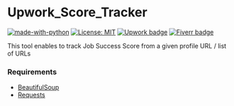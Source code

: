 # Upwork_Score_Tracker

[![made-with-python](https://img.shields.io/badge/Made%20with-Python-1f425f.svg)](https://www.python.org/) [![License: MIT](https://img.shields.io/badge/License-MIT-yellow.svg)](https://opensource.org/licenses/MIT)  [![Upwork badge](https://img.shields.io/badge/HIRE_ME-Upwork-37A000.svg)](https://www.upwork.com/o/profiles/users/~01839791ddb1ede3fa/)  [![Fiverr badge](https://img.shields.io/badge/HIRE_ME-Fiverr-1dbf73.svg)](https://www.fiverr.com/kowshikanagaraj/)


This tool enables to track Job Success Score from a given profile URL / list of URLs

### Requirements
  - [BeautifulSoup](https://pypi.org/project/beautifulsoup4/)
  - [Requests](https://pypi.org/project/requests/)
